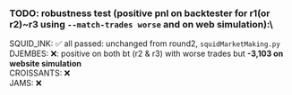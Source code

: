 ### TODO: robustness test (positive pnl on backtester for r1(or r2)~r3 using `--match-trades worse` and on web simulation):\

SQUID_INK: ✅ all passed: unchanged from round2, `squidMarketMaking.py` \
DJEMBES: ❌: positive on both bt (r2 & r3) with worse trades but **-3,103 on website simulation** \
CROISSANTS: ❌\
JAMS: ❌
